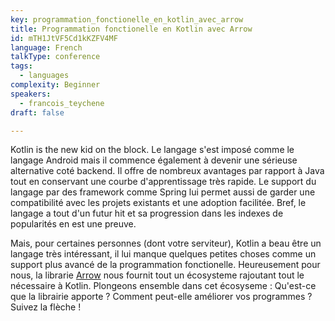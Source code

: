 ```yaml
---
key: programmation_fonctionelle_en_kotlin_avec_arrow
title: Programmation fonctionelle en Kotlin avec Arrow
id: mTH1JtVF5Cd1kKZFV4MF
language: French
talkType: conference
tags:
  - languages
complexity: Beginner
speakers:
  - francois_teychene
draft: false

---
```


Kotlin is the new kid on the block. Le langage s'est imposé comme le langage Android mais il commence également à devenir une sérieuse alternative coté backend.
Il offre de nombreux avantages par rapport à Java tout en conservant une courbe d'apprentissage très rapide. Le support du langage par des framework comme Spring lui permet aussi de garder une compatibilité avec les projets existants et une adoption facilitée.
Bref, le langage a tout d'un futur hit et sa progression dans les indexes de popularités en est une preuve.

Mais, pour certaines personnes (dont votre serviteur), Kotlin a beau être un langage très intéressant, il lui manque quelques petites choses comme un support plus avancé de la programmation fonctionelle.
Heureusement pour nous, la librarie [Arrow](https://arrow-kt.io/) nous fournit tout un écosysteme rajoutant tout le nécessaire à Kotlin.
Plongeons ensemble dans cet écosyseme :  Qu'est-ce que la librairie apporte ? Comment peut-elle améliorer vos programmes ? Suivez la flèche !